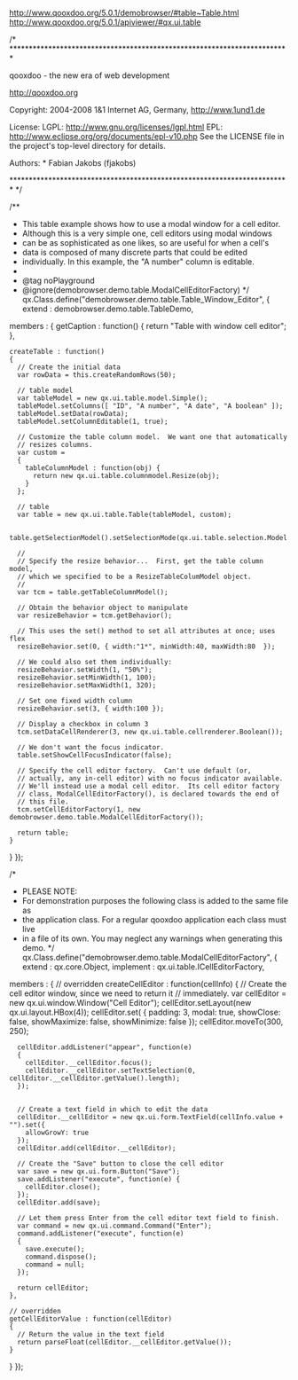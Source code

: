 http://www.qooxdoo.org/5.0.1/demobrowser/#table~Table.html
http://www.qooxdoo.org/5.0.1/apiviewer/#qx.ui.table


/* ************************************************************************

   qooxdoo - the new era of web development

   http://qooxdoo.org

   Copyright:
     2004-2008 1&1 Internet AG, Germany, http://www.1und1.de

   License:
     LGPL: http://www.gnu.org/licenses/lgpl.html
     EPL: http://www.eclipse.org/org/documents/epl-v10.php
     See the LICENSE file in the project's top-level directory for details.

   Authors:
     * Fabian Jakobs (fjakobs)

************************************************************************ */

/**
 * This table example shows how to use a modal window for a cell editor.
 * Although this is a very simple one, cell editors using modal windows
 * can be as sophisticated as one likes, so are useful for when a cell's
 * data is composed of many discrete parts that could be edited
 * individually. In this example, the "A number" column is editable.
 *
 * @tag noPlayground
 * @ignore(demobrowser.demo.table.ModalCellEditorFactory)
 */
qx.Class.define("demobrowser.demo.table.Table_Window_Editor",
{
  extend : demobrowser.demo.table.TableDemo,

  members :
  {
    getCaption : function() {
      return "Table with window cell editor";
    },


    createTable : function()
    {
      // Create the initial data
      var rowData = this.createRandomRows(50);

      // table model
      var tableModel = new qx.ui.table.model.Simple();
      tableModel.setColumns([ "ID", "A number", "A date", "A boolean" ]);
      tableModel.setData(rowData);
      tableModel.setColumnEditable(1, true);

      // Customize the table column model.  We want one that automatically
      // resizes columns.
      var custom =
      {
        tableColumnModel : function(obj) {
          return new qx.ui.table.columnmodel.Resize(obj);
        }
      };

      // table
      var table = new qx.ui.table.Table(tableModel, custom);

      table.getSelectionModel().setSelectionMode(qx.ui.table.selection.Model.MULTIPLE_INTERVAL_SELECTION);

      //
      // Specify the resize behavior...  First, get the table column model,
      // which we specified to be a ResizeTableColumModel object.
      //
      var tcm = table.getTableColumnModel();

      // Obtain the behavior object to manipulate
      var resizeBehavior = tcm.getBehavior();

      // This uses the set() method to set all attributes at once; uses flex
      resizeBehavior.set(0, { width:"1*", minWidth:40, maxWidth:80  });

      // We could also set them individually:
      resizeBehavior.setWidth(1, "50%");
      resizeBehavior.setMinWidth(1, 100);
      resizeBehavior.setMaxWidth(1, 320);

      // Set one fixed width column
      resizeBehavior.set(3, { width:100 });

      // Display a checkbox in column 3
      tcm.setDataCellRenderer(3, new qx.ui.table.cellrenderer.Boolean());

      // We don't want the focus indicator.
      table.setShowCellFocusIndicator(false);

      // Specify the cell editor factory.  Can't use default (or,
      // actually, any in-cell editor) with no focus indicator available.
      // We'll instead use a modal cell editor.  Its cell editor factory
      // class, ModalCellEditorFactory(), is declared towards the end of
      // this file.
      tcm.setCellEditorFactory(1, new demobrowser.demo.table.ModalCellEditorFactory());

      return table;
    }
  }
});

/*
 * PLEASE NOTE:
 * For demonstration purposes the following class is added to the same file as
 * the application class. For a regular qooxdoo application each class must live
 * in a file of its own. You may neglect any warnings when generating this demo.
 */
qx.Class.define("demobrowser.demo.table.ModalCellEditorFactory",
{
  extend : qx.core.Object,
  implement : qx.ui.table.ICellEditorFactory,

  members :
  {
    // overridden
    createCellEditor : function(cellInfo)
    {
      // Create the cell editor window, since we need to return it
      // immediately.
      var cellEditor = new qx.ui.window.Window("Cell Editor");
      cellEditor.setLayout(new qx.ui.layout.HBox(4));
      cellEditor.set(
      {
        padding: 3,
        modal: true,
        showClose: false,
        showMaximize: false,
        showMinimize: false
      });
      cellEditor.moveTo(300, 250);


      cellEditor.addListener("appear", function(e)
      {
        cellEditor.__cellEditor.focus();
        cellEditor.__cellEditor.setTextSelection(0, cellEditor.__cellEditor.getValue().length);
      });


      // Create a text field in which to edit the data
      cellEditor.__cellEditor = new qx.ui.form.TextField(cellInfo.value + "").set({
        allowGrowY: true
      });
      cellEditor.add(cellEditor.__cellEditor);

      // Create the "Save" button to close the cell editor
      var save = new qx.ui.form.Button("Save");
      save.addListener("execute", function(e) {
        cellEditor.close();
      });
      cellEditor.add(save);

      // Let them press Enter from the cell editor text field to finish.
      var command = new qx.ui.command.Command("Enter");
      command.addListener("execute", function(e)
      {
        save.execute();
        command.dispose();
        command = null;
      });

      return cellEditor;
    },

    // overridden
    getCellEditorValue : function(cellEditor)
    {
      // Return the value in the text field
      return parseFloat(cellEditor.__cellEditor.getValue());
    }
  }
});